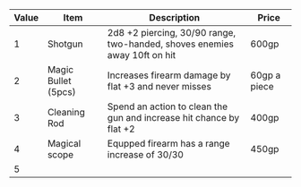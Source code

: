 
| Value | Item                | Description                                                               | Price        |
| ----- | ------------------- | ------------------------------------------------------------------------- | ------------ |
| 1     | Shotgun             | 2d8 +2 piercing, 30/90 range, two-handed, shoves enemies away 10ft on hit | 600gp        |
| 2     | Magic Bullet (5pcs) | Increases firearm damage by flat +3 and never misses                      | 60gp a piece |
| 3     | Cleaning Rod        | Spend an action to clean the gun and increase hit chance by flat +2       | 400gp        |
| 4     | Magical scope       | Equpped firearm has a range increase of 30/30                             | 450gp        |
| 5     |                     |                                                                           |              |
